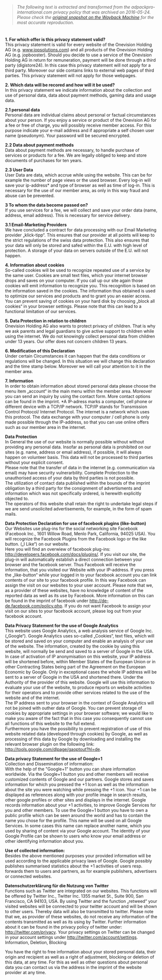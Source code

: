 > *The following text is extracted and transformed from the adpackpro-international.com privacy policy that was archived on 2016-05-24. Please check the [original snapshot on the Wayback Machine](https://web.archive.org/web/20160524090332id_/http%3A//adpackpro-international.com/%3Fpid%3D1000156) for the most accurate reproduction.*

# 

**1\. For which offer is this privacy statement valid?**   
This privacy statement is valid for every website of the Onevision Holding AG (e.g. www.jopsolutions.com) and all products of the Onevision Holding AG (e.g. jopbooster). Should you decide to use a service of the Onevision Holding AG in return for remuneration, payment will be done through a third party (digistore24). In this case this privacy statement will not apply for a third party. Moreover our side contains links to external web pages of third parties. This privacy statement will not apply for those webpages. 

**2\. Which data will be recored and how will it be used?**   
In this privacy statement we indicate information about the collection and use of personal data, data about payment methods, gaming data and usage data. 

**2.1 personal data**   
Personal data are individual claims about personal or factual circumstances about your person. If you enjoy a service or product of the Onevision AG for a fee or free of charge, you will possibly receive member access. For this purpose indicate your e-mail address and if appropriate a self chosen user name (pseudonym). Your password will be secured encrypted. 

**2.2 Data about payment methods**   
Data about payment methods are necessary, to handle purchase of services or products for a fee. We are legally obliged to keep and store documents of purchases for ten years. 

**2.3 User Data**   
User Data are data, which accrue while using the website. This can be for example the number of page views or the used browser. Every log-in will save your ip-address* and type of browser as well as time of log-in. This is necessary for the use of our member area, as only in this way fraud and abuse can be prevented. 

**3 To whom the data become passed on?**   
If you use services for a fee, we will collect and save your order data (name, address, email address). This is necessary for service delivery. 

**3.1 Email-Marketing Providers**   
We have concluded a contract for data processing with our Email Marketing provider „klick-tipp“. This ensures that our provider at all points will keep to the strict regulations of the swiss data protection. This also ensures that your data will only be stored and safed within the E.U. with high level of protection. A storage of your data on servers outside of the E.U. will not happen. 

**4\. Information about cookies**   
So-called cookies will be used to recognize repeated use of a service by the same user. Cookies are small text files, which your internet browser drops and saves on your computer. If you call up our site again those cookies will emit information to recognize you. This recognition is based on the information saved in the cookies. The information thus obtained is used to optimize our services and products and to grant you an easier access. You can prevent saving of cookies on your hard disk by choosing „block all cookies“ in your browser settings. Please note that this can lead to a functional limitation of our services. 

**5\. Data Protection in relation to children**   
Onevision Holding AG also wants to protect privacy of children. That is why we ask parents and legal guardians to give active support to children while using the internet. We do not knowingly collect personal data from children under 13 years. Our offer does not concern children 13 years. 

**6\. Modification of this Declaration**   
Under certain Circumstances it can happen that the data conditions or regulations will be changed. In this situation we will change this declaration and the time stamp below. Moreover we will call your attention to it in the member area. 

**7\. Information**   
In order to obtain information about stored personal data please choose the menu item „account“ in the main menu within the member area. Moreover you can send an inquiry by using the contact form. More contact options can be found in the imprint. *A IP-adress marks a computer, cell phone or different device with a TCP/IP network. TCP/IP stands for Transmission Control Protocol/ Internet Protocol. The internet is a network which uses this protocol. The data exchange with your computer / cell phone is only made possible through the IP-address, so that you can use online offers such as our member area in the internet. 

**Data Protection**   
In General the use of our website is normally possible without without providing any personal data. Insofar as personal data is prohibited on our sites (e.g. name, address or email address), if possible, it will always happen on volunteer basis. This data will not be processed to third parties without your explicit consent.   
Please note that the transfer of data in the internet (e.g. communication via email) may have security vulnerarbility. Complete Protection to the unauthorised access of your data by third parties is not possible.   
The utilization of contact data published within the bounds of the imprint obligation by a third party for the consignment of advertisments and information which was not specifically ordered, is herewith explicitly objected to.   
The operators of this website shall retain the right to undertake legal steps if we are send unsolicited advertisements, for example, in the form of spam mails. 

**Data Protection Declaration for use of facebook plugins (like-button)**   
Our Websites use plug-ins for the social networking site Facebook (Facebook Inc., 1601 Willow Road, Menlo Park, California, 94025 USA). You will recognize the Facebook Plugins from the Facebook logo or the like button. („I Like“) on our website.   
Here you will find an overwiew of facebook plug-ins: http://developers.facebook.com/docs/plugins/. If you visit our site, the plug-in will automatically establish a direct connection between your browser and the facebook server. Thus Facebook will receive the information, that you visited our Website with your IP-address. If you press the „like-button“ while your logged in to your facebook account you can link contents of our site to your facebook profile. In this way Facebook can assign the visit on our websites to your user account. Please note that we, as a provider of these websites, have no knowledge of content of the reported data as well as its use by Facebook. More information on this can be found in the imprint of facebook under http://de-de.facebook.com/policy.php. If you do not want Facebook to assign your visit on our sites to your facebook account, please log out from your facebook account. 

**Data Privacy Statement for the use of Google Analytics**   
This website uses Google Analytics, a web analysis service of Google Inc. („Google“). Google Analytics uses so-called „Cookies“, text files, which will be stored and saved on your computer and enable an analysis of your use of the website. The information, created by the cookie by using this website, will normally be send and saved to a server of Google in the USA. In case of activation of IP anonymisation on this website, your IP address will be shortened before, within Member States of the European Union or in other Contracting States being part of the Agreement on the European Economic by Google. Only in exceptional cases the whole IP address will be sent to a server of Google in the USA and shortened there. Under the Authority of the provider of this website. Google will use this information to evaluate your use of the website, to produce reports on website activities for their operators and to provide other services related to the use of the website and of the internet.   
The IP address sent to your browser in the context of Google Analytics will not be joined with outher data of Google. You can prevent storage of cookies by appropriate settings in your browser software; we would like to make you aware of the fact that in this case you consequently cannot use all functions of this website to the full extend.   
Furthermore you have the possibility to prevent registration of use of this website related data (developed through cookies) by Google, as well as processing of this data by Google by downloading and installing the relevant browser plugin on the following link: http://tools.google.com/dlpage/gaoptout?hl=de. 

**Data privacy Statement for the use of Google+1**   
Collection and Dissemination of information:   
With the help of the "Google+1" button you can share information worldwide. Via the Google+1 button you and other members will receive customized contents of Google and our partners. Google stores and saves information for which you pressed the +1 Icon as well as the information about the site you were watching while pressing the +1 icon. Your +1 can be displayed as references along with your profile image in search results, other google profiles or other sites and displays in the internet. Google records information about your +1 activities, to improve Google Services for you and other members. To use the Google+1 button you have to own a public profile which can be seen around the world and has to contain the name you chose for the profile. This name will be used on all Google Services. In some cases this name can replace another name, which you used by sharing of content via your Google account. The identity of your Google Profile can be shown to users who know your email address or other identifying information about you. 

**Use of collected information:**   
Besides the above mentioned purposes your provided information will be used according to the applicable privacy laws of Google. Google possibly publishes summarised statistics about the +1 activities of users resp. forwards them to users and partners, as for example publishers, advertisers or connected websites. 

**Datenschutzerklärung für die Nutzung von Twitter**  
Functions such as Twitter are integrated on our websites. This functions will be offered by Twitter Inc., Twitter Inc. 1355 market St., Suite 900, San Francisco, CA 94103, USA. By using Twitter and the function „retweed“ your visited websites will be connected to your twitter account and will be shown to other users. Thereby data will also be transmitted to twitter. Please note that we, as provider of these websites, do not receive any information of the contents transmitted as well as its using by Twitter. Further information about it can be found in the privacy policy of twitter under: http://twitter.com/privacy. Your privacy settings on Twitter can be changed in your account settings under http://twitter.com/account/settings. Information, Deletion, Blocking 

You have the right to free information about your stored personal data, their origin and recipient as well as a right of adjustment, blocking or deletion of this data, at any time. For this as well as other questions about personal data you can contact us via the address in the imprint of the website provider at any time. 
